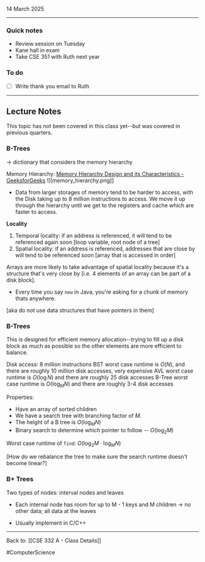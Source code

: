 14 March 2025

---
### Quick notes
- Review session on Tuesday
- Kane hall in exam
- Take CSE 351 with Ruth next year
### To do
- [ ] Write thank you email to Ruth

---
## Lecture Notes

This topic has not been covered in this class yet--but was covered in previous quarters. 

### B-Trees
-> dictionary that considers the memory hierarchy

Memory Hierarchy: [Memory Hierarchy Design and its Characteristics - GeeksforGeeks](https://www.geeksforgeeks.org/memory-hierarchy-design-and-its-characteristics/)
![[memory_hierarchy.png]]

- Data from larger storages of memory tend to be harder to access, with the Disk taking up to 8 million instructions to access. We move it up through the hierarchy until we get to the registers and cache which are faster to access.

**Locality**
1. Temporal locality: if an address is referenced, it will tend to be referenced again soon [loop variable, root node of a tree]
2. Spatial locality: if an address is referenced, addresses that are close by will tend to be referenced soon [array that is accessed in order]


Arrays are more likely to take advantage of spatial locality because it's a structure that's very close by [i.e. 4 elements of an array can be part of a disk block]. 
- Every time you say `new` in Java, you're asking for a chunk of memory thats anywhere. 

[aka do not use data structures that have pointers in them]

### B-Trees
This is designed for efficient memory allocation--trying to fill up a disk block as much as possible so the other elements are more efficient to balance. 

Disk access: 8 million instructions
BST worst case runtime is $O(N)$, and there are roughly 10 million disk accesses, very expensive
AVL worst case runtime is $O(\log N)$ and there are roughly 25 disk accesses
B-Tree worst case runtime is $O(\log_M N)$ and there are roughly 3-4 disk accesses

Properties:
- Have an array of sorted children
- We have a search tree with branching factor of $M$. 
- The height of a B tree is $O(\log_{M} N)$
- Binary search to determine which pointer to follow -- $O(\log_2 M)$ 

Worst case runtime of `find`: $O(\log_{2}M \cdot \log_{M} N)$

[How do we rebalance the tree to make sure the search runtime doesn't become linear?]

### B+ Trees
Two types of nodes: interval nodes and leaves
- Each internal node has room for up to M - 1 keys and M children -> no other data; all data at the leaves

- Usually implement in C/C++





---
Back to: [[CSE 332 A - Class Details]]

#ComputerScience